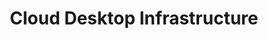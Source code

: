 ---
title: Cloud Desktop Infrastructure
slug: cloud-desktop-infrastructure
excerpt: Entdecken SIe unsere Anleitungen für Cloud Desktop Infrastructure
order: 12
---